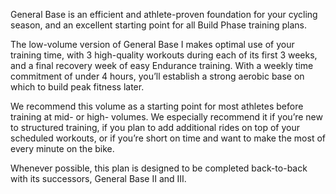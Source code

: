 General Base is an efficient and athlete-proven foundation for your cycling season, and an excellent starting point for all Build Phase training plans. 

The low-volume version of General Base I makes optimal use of your training time, with 3 high-quality workouts during each of its first 3 weeks, and a final recovery week of easy Endurance training. With a weekly time commitment of under 4 hours, you’ll establish a strong aerobic base on which to build peak fitness later. 

We recommend this volume as a starting point for most athletes before training at mid- or high- volumes. We especially recommend it if you’re new to structured training, if you plan to add additional rides on top of your scheduled workouts, or if you’re short on time and want to make the most of every minute on the bike.  

Whenever possible, this plan is designed to be completed back-to-back with its successors, General Base II and III.